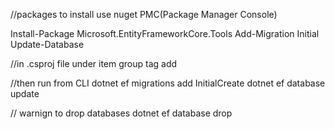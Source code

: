﻿
//packages to install use nuget PMC(Package Manager Console)

Install-Package Microsoft.EntityFrameworkCore.Tools
Add-Migration Initial
Update-Database

//in .csproj file under item group tag add
<DotNetCliToolReference Include="Microsoft.EntityFrameworkCore.Tools.DotNet" Version="2.0.0" />


//then run from CLI
dotnet ef migrations add InitialCreate
dotnet ef database update

// warnign to drop databases 
dotnet ef database drop